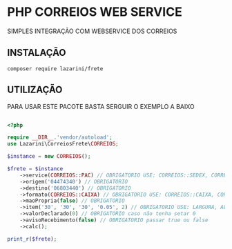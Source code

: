 # PHP CORREIOS WEB SERVICE

SIMPLES INTEGRAÇÃO COM WEBSERVICE DOS CORREIOS

## INSTALAÇÃO

```shell
composer require lazarini/frete
```


## UTILIZAÇÃO

PARA USAR ESTE PACOTE BASTA SERGUIR O EXEMPLO A BAIXO

```php

<?php

require __DIR__.'vendor/autoload';
use Lazarini\CorreiosFrete\CORREIOS;

$instance = new CORREIOS();

$frete = $instance
    ->service(CORREIOS::PAC) // OBRIGATORIO USE: CORREIOS::SEDEX, CORREIOS::PAC, CORREIOS::SEDEX_10
    ->origem('04474340') // OBRIGATORIO
    ->destino('06803440') // OBRIGATORIO
    ->formato(CORREIOS::CAIXA) // OBRIGATORIO USE: CORREIOS::CAIXA, CORREIOS::ROLO, CORREIOS::ENVELOPE
    ->maoPropria(false) // OBRIGATORIO
    ->item('30', '30', '30', '0.05', 2) // OBRIGATORIO USE: LARGURA, ALTURA, COMPRIMENTO, PESO, QUANTIDADE
    ->valorDeclarado(0) // OBRIGATORIO caso não tenha setar 0
    ->avisoRecebimento(false) // OBRIGATORIO passar true ou false
    ->calc();

print_r($frete);
```
